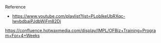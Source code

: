 Reference 

*  https://www.youtube.com/playlist?list=PLobIkeUbRXqc-lwvbdbajPJdbWjFm82Dj


https://confluence.hotwaxmedia.com/display/IMPL/OFBiz+Training+Program+For+4+Weeks

